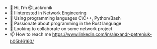 - 👋 Hi, I’m @Lackronik
- 👀 I interested in Network Engineering
- 🌱 Using programming languages C\C++, Python/Bash
- 🦀 Passionate about programming in the Rust language
- 💞️ Looking to collaborate on some network project
- 📫 How to reach me https://www.linkedin.com/in/alexandr-petreniuk-b05b16160/

<!---
Lackronik/Lackronik is a ✨ special ✨ repository because its `README.md` (this file) appears on your GitHub profile.
You can click the Preview link to take a look at your changes.
--->
